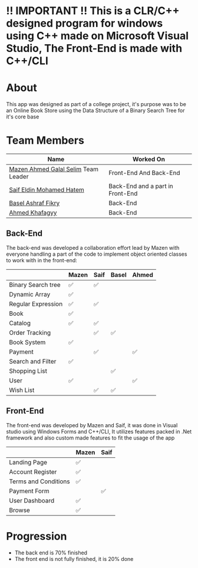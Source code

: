# **!! IMPORTANT !! This is a CLR/C++ designed program for windows using C++ made on Microsoft Visual Studio, The Front-End is made with C++/CLI**

# About

This app was designed as part of a college project, it's purpose was to be an Online Book Store using the Data Structure of a Binary Search Tree for it's core base
# Team Members

| Name                                                               | Worked On                                 |
| ------------------------------------------------------------------ | ----------------------------------------- |
| [Mazen Ahmed Galal Selim](https://github.com/Mazen421) Team Leader | Front-End And Back-End |
| [Saif Eldin Mohamed Hatem](https://github.com/Trimbex)             | Back-End and a part in Front-End           |
| [Basel Ashraf Fikry](https://github.com/BaselAshraf81)             | Back-End           |
| [Ahmed Khafagyy](https://github.com/AhmedKhafagyy)                 | Back-End           |

## Back-End

The back-end was developed a collaboration effort lead by Mazen with everyone handling a part of the code to implement object oriented classes to work with in the front-end:

|                    | Mazen | Saif | Basel | Ahmed |
| ------------------ | ----- | ---- | ----- | ----- |
| Binary Search tree | ✅    | ✅   |       |       |
| Dynamic Array      | ✅    |      |       |       |
| Regular Expression | ✅    | ✅     |       |       |
| Book               | ✅    |      |       |       |
| Catalog            | ✅    | ✅   |       |       |
| Order Tracking     |       | ✅   | ✅    |       |
| Book System        | ✅    |      |       |       |
| Payment            |       | ✅   |       | ✅    |
| Search and Filter  | ✅    |      |       |       |
| Shopping List      |       |      | ✅    |       |
| User               | ✅    |      |       | ✅    |
| Wish List          |       | ✅   | ✅    |       |

## Front-End

The front-end was developed by Mazen and Saif, it was done in Visual studio using Windows Forms and C++/CLI, It utilizes features packed in .Net framework and also custom made features to fit the usage of the app

|                      | Mazen | Saif |
| -------------------- | ----- | ---- |
| Landing Page         | ✅    |      |
| Account Register     | ✅    |      |
| Terms and Conditions | ✅    |      |
| Payment Form         |       | ✅   | 
| User Dashboard       | ✅    |      |
| Browse               | ✅    |      |

# Progression

- The back end is 70% finished
- The front end is not fully finished, it is 20% done

